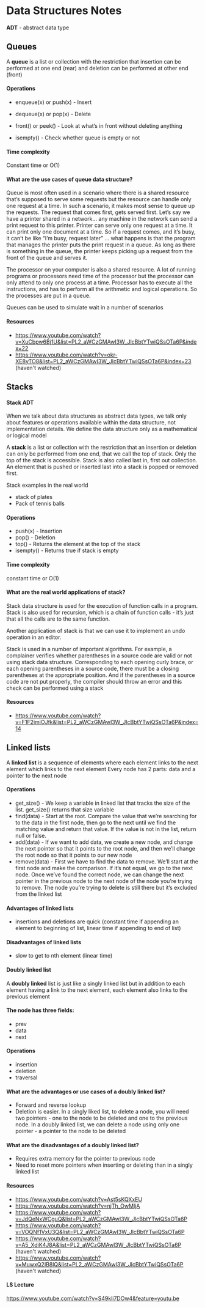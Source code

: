 # Data Structures Notes

**ADT** - abstract data type 

## Queues

A **queue** is a list or collection with the restriction that insertion can be performed at one end (rear) and deletion can be performed at other end (front)

#### Operations 
- enqueue(x) or push(x) - Insert

- dequeue(x) or pop(x) - Delete 

- front() or peek() - Look at what’s in front without deleting anything

- isempty() - Check whether queue is empty or not 

#### Time complexity
Constant time or O(1)


#### What are the use cases of queue data structure?
Queue is most often used in a scenario where there is a shared resource that’s supposed to serve some requests but the resource can handle only one request at a time. In such a scenario, it makes most sense to queue up the requests. The request that comes first, gets served first. Let’s say we have a printer shared in a network... any machine in the network can send a print request to this printer. Printer can serve only one request at a time. It can print only one document at a time. So if a request comes, and it’s busy, it can’t be like “I’m busy, request later” ... what happens is that the program that manages the printer puts the print request in a queue. As long as there is something in the queue, the printer keeps picking up a request from the front of the queue and serves it. 

The processor on your computer is also a shared resource. A lot of running programs or processors need time of the processor but the processor can only attend to only one process at a time. Processor has to execute all the instructions, and has to perform all the arithmetic and logical operations. So the processes are put in a queue. 

Queues can be used to simulate wait in a number of scenarios 

#### Resources
- https://www.youtube.com/watch?v=XuCbpw6Bj1U&list=PL2_aWCzGMAwI3W_JlcBbtYTwiQSsOTa6P&index=22
- https://www.youtube.com/watch?v=okr-XE8yTO8&list=PL2_aWCzGMAwI3W_JlcBbtYTwiQSsOTa6P&index=23 (haven't watched)


## Stacks

#### Stack ADT

When we talk about data structures as abstract data types, we talk only about features or operations available within the data structure, not implementation details. We define the data structure only as a mathematical or logical model

A **stack** is a list or collection with the restriction that an insertion or deletion can only be performed from one end, that we call the top of stack. Only the top of the stack is accessible. Stack is also called last in, first out collection. An element that is pushed or inserted last into a stack is popped or removed first.

Stack examples in the real world 
- stack of plates
- Pack of tennis balls 

#### Operations 
- push(x) - Insertion
- pop() - Deletion
- top() - Returns the element at the top of the stack
- isempty() - Returns true if stack is empty

#### Time complexity
constant time or O(1)


#### What are the real world applications of stack?

Stack data structure is used for the execution of function calls in a program. Stack is also used for recursion, which is a chain of function calls - it’s just that all the calls are to the same function. 

Another application of stack is that we can use it to implement an undo operation in an editor. 

Stack is used in a number of important algorithms. For example, a complainer verifies whether parentheses in a source code are valid or not using stack data structure. Corresponding to each opening curly brace, or each opening parentheses in a source code, there must be a closing parentheses at the appropriate position. And if the parentheses in a source code are not put properly, the compiler should throw an error and this check can be performed using a stack 

#### Resources
- https://www.youtube.com/watch?v=F1F2imiOJfk&list=PL2_aWCzGMAwI3W_JlcBbtYTwiQSsOTa6P&index=14


## Linked lists 
A **linked list** is a sequence of elements where each element links to the next element which links to the next element 
Every node has 2 parts: data and a pointer to the next node


#### Operations
- get_size() - We keep a variable in linked list that tracks the size of the list. get_size() returns that size variable 
- find(data) - Start at the root. Compare the value that we’re searching for to the data in the first node, then go to the next until we find the matching value and return that value. If the value is not in the list, return null or false.
- add(data) - If we want to add data, we create a new node, and change the next pointer so that it points to the root node, and then we’ll change the root node so that it points to our new node
- remove(data) - First we have to find the data to remove. We’ll start at the first node and make the comparison. If it’s not equal, we go to the next node. Once we’ve found the correct node, we can change the next pointer in the previous node to the next node of the node you’re trying to remove. The node you’re trying to delete is still there but it’s excluded from the linked list 

#### Advantages of linked lists 
- insertions and deletions are quick (constant time if appending an element to beginning of list, linear time if appending to end of list)

#### Disadvantages of linked lists
- slow to get to nth element (linear time)


#### Doubly linked list 
A **doubly linked** list is just like a singly linked list but in addition to each element having a link to the next element, each element also links to the previous element 

#### The node has three fields:
- prev
- data
- next

#### Operations
- insertion
- deletion
- traversal


#### What are the advantages or use cases of a doubly linked list?
- Forward and reverse lookup 
- Deletion is easier. In a singly liked list, to delete a node, you will need two pointers - one to the node to be deleted and one to the previous node. In a doubly linked list, we can delete a node using only one pointer - a pointer to the node to be deleted 

#### What are the disadvantages of a doubly linked list?
- Requires extra memory for the pointer to previous node
- Need to reset more pointers when inserting or deleting than in a singly linked list


#### Resources
- https://www.youtube.com/watch?v=Ast5sKQXxEU
- https://www.youtube.com/watch?v=njTh_OwMljA
- https://www.youtube.com/watch?v=JdQeNxWCguQ&list=PL2_aWCzGMAwI3W_JlcBbtYTwiQSsOTa6P
- https://www.youtube.com/watch?v=VOQNf1VxU3Q&list=PL2_aWCzGMAwI3W_JlcBbtYTwiQSsOTa6P
- https://www.youtube.com/watch?v=A5_XdiK4J8A&list=PL2_aWCzGMAwI3W_JlcBbtYTwiQSsOTa6P (haven't watched)
- https://www.youtube.com/watch?v=MuwxQ2IB8lQ&list=PL2_aWCzGMAwI3W_JlcBbtYTwiQSsOTa6P (haven't watched)


#### LS Lecture
https://www.youtube.com/watch?v=S49kli7DOw4&feature=youtu.be


